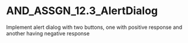# AND_ASSGN_12.3_AlertDialog

Implement alert dialog with two buttons, one with positive response and another having negative response
